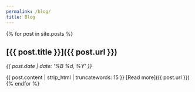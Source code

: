 ```yaml
---
permalink: /blog/
title: Blog
---
```


{% for post in site.posts %}
## [{{ post.title }}]({{ post.url }})

*{{ post.date | date: '%B %d, %Y' }}*

{{ post.content | strip_html | truncatewords: 15 }} [Read more]({{ post.url }})
{% endfor %}
